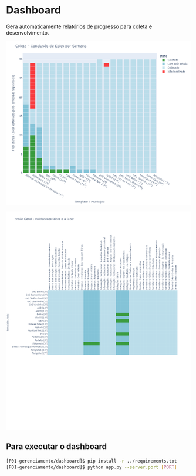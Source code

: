 # Dashboard

Gera automaticamente relatórios de progresso para coleta e desenvolvimento.

![Epics](assets/epics2.png)

![Epics-dev](assets/epics_dev.png)


## Para executar o dashboard

```bash
[F01-gerenciamento/dashboard]$ pip install -r ../requirements.txt
[F01-gerenciamento/dashboard]$ python app.py --server.port [PORT]
```
